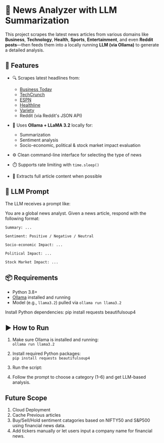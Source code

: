 # 📰 News Analyzer with LLM Summarization

This project scrapes the latest news articles from various domains like **Business**, **Technology**, **Health**, **Sports**, **Entertainment**, and even **Reddit posts**—then feeds them into a locally running **LLM (via Ollama)** to generate a detailed analysis.

## 🚀 Features

- 🔍 Scrapes latest headlines from:
  - [Business Today](https://www.businesstoday.in)
  - [TechCrunch](https://techcrunch.com)
  - [ESPN](https://espn.com)
  - [Healthline](https://www.healthline.com)
  - [Variety](https://variety.com)
  - Reddit (via Reddit's JSON API)

- 💬 Uses **Ollama + LLaMA 3.2** locally for:
  - Summarization  
  - Sentiment analysis  
  - Socio-economic, political & stock market impact evaluation

- ⚙️ Clean command-line interface for selecting the type of news  
- ⏱️ Supports rate limiting with `time.sleep()`  
- 🔗 Extracts full article content when possible  

## 🧠 LLM Prompt

The LLM receives a prompt like:

You are a global news analyst.
Given a news article, respond with the following format:

    Summary: ...

    Sentiment: Positive / Negative / Neutral

    Socio-economic Impact: ...

    Political Impact: ...

    Stock Market Impact: ...


## 📦 Requirements

- Python 3.8+
- [Ollama](https://ollama.com) installed and running
- Model (e.g., `llama3.2`) pulled via `ollama run llama3.2`

Install Python dependencies:
pip install requests beautifulsoup4


## ▶️ How to Run

1. Make sure Ollama is installed and running:  
   `ollama run llama3.2`

2. Install required Python packages:  
   `pip install requests beautifulsoup4`

3. Run the script:  

4. Follow the prompt to choose a category (1–6) and get LLM-based analysis.

## Future Scope
1. Cloud Deployment
2. Cache Previous articles
4. Buy/Sell/Hold sentiment catagories based on NIFTY50 and S&P500 using financial news data.
5. Add tickers manually or let users input a company name for financial news. 


